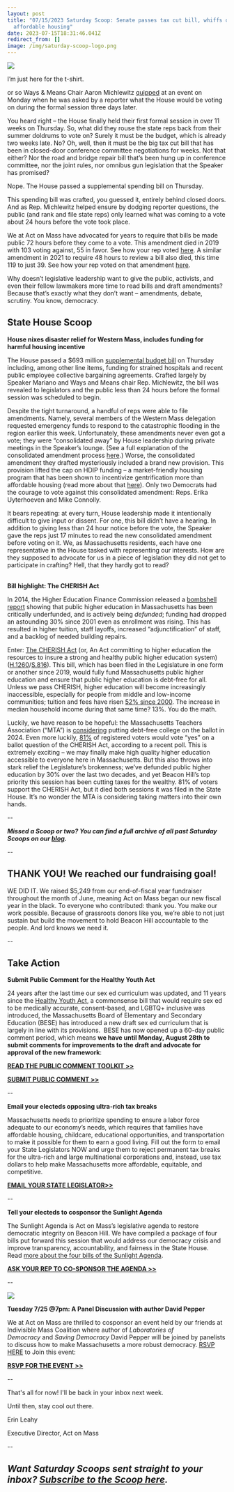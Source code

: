 ```yaml
---
layout: post
title: "07/15/2023 Saturday Scoop: Senate passes tax cut bill, whiffs on
  affordable housing"
date: 2023-07-15T18:31:46.041Z
redirect_from: []
image: /img/saturday-scoop-logo.png
---
```

![](https://nvlupin.blob.core.windows.net/images/van/EA/EA007/1/90151/images/Saturday%20Scoop.png)

I’m just here for the t-shirt.

or so Ways & Means Chair Aaron Michlewitz [quipped](https://www.wwlp.com/news/state-politics/house-stirring-from-its-long-slumber/) at an event on Monday when he was asked by a reporter what the House would be voting on during the formal session three days later.

You heard right – the House finally held their first formal session in over 11 weeks on Thursday. So, what did they rouse the state reps back from their summer doldrums to vote on? Surely it must be the budget, which is already two weeks late. No? Oh, well, then it must be the big tax cut bill that has been in closed-door conference committee negotiations for weeks. Not that either? Nor the road and bridge repair bill that’s been hung up in conference committee, nor the joint rules, nor omnibus gun legislation that the Speaker has promised?

Nope. The House passed a supplemental spending bill on Thursday. 

This spending bill was crafted, you guessed it, entirely behind closed doors. And as Rep. Michlewitz helped ensure by dodging reporter questions, the public (and rank and file state reps) only learned what was coming to a vote about 24 hours before the vote took place.

We at Act on Mass have advocated for years to require that bills be made public 72 hours before they come to a vote. This amendment died in 2019 with 103 voting against, 55 in favor. See how your rep voted [here](https://drive.google.com/file/d/1boKxpVLKUzzCMw5Xnebf6iXCBpcOuJbQ/edit). A similar amendment in 2021 to require 48 hours to review a bill also died, this time 119 to just 39. See how your rep voted on that amendment [here](https://drive.google.com/file/d/1177lwmOijxWTG3kJ8IExkt6sR9Ie7byW/view?emci=59f8c2da-a422-ee11-a9bb-00224832eb73}).

Why doesn’t legislative leadership want to give the public, activists, and even their fellow lawmakers more time to read bills and draft amendments? Because that’s exactly what they don’t want – amendments, debate, scrutiny. You know, democracy.

## **State House Scoop**

**House nixes disaster relief for Western Mass, includes funding for harmful housing incentive**

The House passed a $693 million [supplemental budget bill](https://www.wwlp.com/news/state-politics/house-dems-roll-out-new-700m-spending-plan/?utm_medium=&emci=59f8c2da-a422-ee11-a9bb-00224832eb73&emdi=ea000000-0000-0000-0000-000000000001&ceid={{ContactsEmailID}}) on Thursday including, among other line items, funding for strained hospitals and recent public employee collective bargaining agreements. Crafted largely by Speaker Mariano and Ways and Means chair Rep. Michlewitz, the bill was revealed to legislators and the public less than 24 hours before the formal session was scheduled to begin.

Despite the tight turnaround, a handful of reps were able to file amendments. Namely, several members of the Western Mass delegation requested emergency funds to respond to the catastrophic flooding in the region earlier this week. Unfortunately, these amendments never even got a vote; they were “consolidated away” by House leadership during private meetings in the Speaker’s lounge. (See a full explanation of the consolidated amendment process [here](https://actonmass.org/post/2023/05/02/04-29-2023-saturday-scoop-house-passes-budget-with-no-debate?utm_medium=&emci=59f8c2da-a422-ee11-a9bb-00224832eb73&emdi=ea000000-0000-0000-0000-000000000001&ceid={{ContactsEmailID}}).) Worse, the consolidated amendment they drafted mysteriously included a brand new provision. This provision lifted the cap on HDIP funding – a market-friendly housing program that has been shown to incentivize gentrification more than affordable housing (read more about that [here](https://actonmass.org/post/2023/06/20/06-17-2023-saturday-scoop-senate-passes-tax-cut-bill-whiffs-on-affordable-housing?utm_medium=&emci=59f8c2da-a422-ee11-a9bb-00224832eb73&emdi=ea000000-0000-0000-0000-000000000001&ceid={{ContactsEmailID}})). Only two Democrats had the courage to vote against this consolidated amendment: Reps. Erika Uyterhoeven and Mike Connolly. 

It bears repeating: at every turn, House leadership made it intentionally difficult to give input or dissent. For one, this bill didn’t have a hearing. In addition to giving less than 24 hour notice before the vote, the Speaker gave the reps just 17 minutes to read the new consolidated amendment before voting on it. We, as Massachusetts residents, each have one representative in the House tasked with representing our interests. How are they supposed to advocate for us in a piece of legislation they did not get to participate in crafting? Hell, that they hardly got to read?

\
**Bill highlight: The CHERISH Act**

In 2014, the Higher Education Finance Commission released a [bombshell report](https://www.mass.edu/bhe/lib/documents/HigherEducationFinanceCommission-FinalReport10-2014.pdf?utm_medium=&emci=59f8c2da-a422-ee11-a9bb-00224832eb73&emdi=ea000000-0000-0000-0000-000000000001&ceid={{ContactsEmailID}}) showing that public higher education in Massachusetts has been critically underfunded, and is actively being *defunded*; funding had dropped an astounding 30% since 2001 even as enrollment was rising. This has resulted in higher tuition, staff layoffs, increased “adjunctification” of staff, and a backlog of needed building repairs. 

Enter: [The CHERISH Act](https://actonmass.org/bills/cherish-act-fully-funded-public-higher-ed/?utm_medium=&emci=59f8c2da-a422-ee11-a9bb-00224832eb73&emdi=ea000000-0000-0000-0000-000000000001&ceid={{ContactsEmailID}}) (or, An Act committing to higher education the resources to insure a strong and healthy public higher education system) ([H.1260](https://malegislature.gov/Bills/193/H1260?utm_medium=&emci=59f8c2da-a422-ee11-a9bb-00224832eb73&emdi=ea000000-0000-0000-0000-000000000001&ceid={{ContactsEmailID}})/[S.816](https://malegislature.gov/Bills/193/S816?utm_medium=&emci=59f8c2da-a422-ee11-a9bb-00224832eb73&emdi=ea000000-0000-0000-0000-000000000001&ceid={{ContactsEmailID}})). This bill, which has been filed in the Legislature in one form or another since 2019, would fully fund Massachusetts public higher education and ensure that public higher education is debt-free for all. Unless we pass CHERISH, higher education will become increasingly inaccessible, especially for people from middle and low-income communities; tuition and fees have risen [52% since 2000](https://www.gazettenet.com/Teachers-Poll-On-Possible-Ballot-Questions-51547918?utm_medium=&emci=59f8c2da-a422-ee11-a9bb-00224832eb73&emdi=ea000000-0000-0000-0000-000000000001&ceid={{ContactsEmailID}}). The increase in median household income during that same time? 13%. You do the math. 

Luckily, we have reason to be hopeful: the Massachusetts Teachers Association (“MTA”) is [considering](https://www.gazettenet.com/Teachers-Poll-On-Possible-Ballot-Questions-51547918?utm_medium=&emci=59f8c2da-a422-ee11-a9bb-00224832eb73&emdi=ea000000-0000-0000-0000-000000000001&ceid={{ContactsEmailID}}) putting debt-free college on the ballot in 2024. Even more luckily, [81%](https://www.gazettenet.com/Teachers-Poll-On-Possible-Ballot-Questions-51547918?utm_medium=&emci=59f8c2da-a422-ee11-a9bb-00224832eb73&emdi=ea000000-0000-0000-0000-000000000001&ceid={{ContactsEmailID}}) of registered voters would vote “yes” on a ballot question of the CHERISH Act, according to a recent poll. This is extremely exciting – we may finally make high quality higher education accessible to everyone here in Massachusetts. But this also throws into stark relief the Legislature’s brokenness; we’ve defunded public higher education by 30% over the last two decades, and yet Beacon Hill’s top priority this session has been cutting taxes for the wealthy. 81% of voters support the CHERISH Act, but it died both sessions it was filed in the State House. It’s no wonder the MTA is considering taking matters into their own hands.

\--

***Missed a Scoop or two? You can find a full archive of all past Saturday Scoops on our [blog](https://actonmass.org/blog?utm_medium=&emci=47458325-afbf-ed11-a8e0-00224832e811&emdi=ea000000-0000-0000-0000-000000000001&ceid={{ContactsEmailID}}).***

*\--*

## THANK YOU! We reached our fundraising goal!

WE DID IT. We raised $5,249 from our end-of-fiscal year fundraiser throughout the month of June, meaning Act on Mass began our new fiscal year in the black. To everyone who contributed: thank you. You make our work possible. Because of grassroots donors like you, we’re able to not just sustain but build the movement to hold Beacon Hill accountable to the people. And lord knows we need it.  

*\--*

## **Take Action**

**Submit Public Comment for the Healthy Youth Act**

24 years after the last time our sex ed curriculum was updated, and 11 years since the [Healthy Youth Act](https://actonmass.org/bills/healthy-youth-act/?utm_medium=&emci=59f8c2da-a422-ee11-a9bb-00224832eb73&emdi=ea000000-0000-0000-0000-000000000001&ceid={{ContactsEmailID}}), a commonsense bill that would require sex ed to be medically accurate, consent-based, and LGBTQ+ inclusive was introduced, the Massachusetts Board of Elementary and Secondary Education (BESE) has introduced a new draft sex ed curriculum that is largely in line with its provisions.  BESE has now opened up a 60-day public comment period, which means **we have until Monday, August 28th to submit comments for improvements to the draft and advocate for approval of the new framework[](https://docs.google.com/document/d/1HrPo6triUMe7c4DOcG7RCDr02kD8bKpeTKurlcBj2V8/edit?utm_medium=&emci=59f8c2da-a422-ee11-a9bb-00224832eb73&emdi=ea000000-0000-0000-0000-000000000001&ceid={{ContactsEmailID}})**:

**[READ THE PUBLIC COMMENT TOOLKIT >>](https://docs.google.com/document/d/1HrPo6triUMe7c4DOcG7RCDr02kD8bKpeTKurlcBj2V8/edit?utm_medium=&emci=59f8c2da-a422-ee11-a9bb-00224832eb73&emdi=ea000000-0000-0000-0000-000000000001&ceid={{ContactsEmailID}})**

**[SUBMIT PUBLIC COMMENT >>](https://survey.alchemer.com/s3/6646350/Comprehensive-Health-and-Physical-Education-Framework-Public-Comment?utm_medium=&emci=59f8c2da-a422-ee11-a9bb-00224832eb73&emdi=ea000000-0000-0000-0000-000000000001&ceid={{ContactsEmailID}})**

*\--*

**Email your electeds opposing ultra-rich tax breaks**

Massachusetts needs to prioritize spending to ensure a labor force adequate to our economy’s needs, which requires that families have affordable housing, childcare, educational opportunities, and transportation to make it possible for them to earn a good living. Fill out the form to email your State Legislators NOW and urge them to reject permanent tax breaks for the ultra-rich and large multinational corporations and, instead, use tax dollars to help make Massachusetts more affordable, equitable, and competitive.

**[EMAIL YOUR STATE LEGISLATOR>>](https://actionnetwork.org/letters/conference-committee-2?clear_id=true&utm_medium=&emci=59f8c2da-a422-ee11-a9bb-00224832eb73&emdi=ea000000-0000-0000-0000-000000000001&ceid={{ContactsEmailID}})**

*\--*

**Tell your electeds to cosponsor the Sunlight Agenda**

The Sunlight Agenda is Act on Mass’s legislative agenda to restore democratic integrity on Beacon Hill. We have compiled a package of four bills put forward this session that would address our democracy crisis and improve transparency, accountability, and fairness in the State House. Read [more about the four bills of the Sunlight Agenda](https://actonmass.org/sunlight-agenda?utm_medium=&emci=59f8c2da-a422-ee11-a9bb-00224832eb73&emdi=ea000000-0000-0000-0000-000000000001&ceid={{ContactsEmailID}}). 

**[ASK YOUR REP TO CO-SPONSOR THE AGENDA >>](https://secure.everyaction.com/F_UoOFh69EeHYBOQfO4uew2?utm_medium=&emci=59f8c2da-a422-ee11-a9bb-00224832eb73&emdi=ea000000-0000-0000-0000-000000000001&ceid={{ContactsEmailID}})**

*\--*

![](/img/image-2-.png)

**Tuesday 7/25 @7pm: A Panel Discussion with author David Pepper**

We at Act on Mass are thrilled to cosponsor an event held by our friends at Indivisible Mass Coalition where author of *Laboratories of Democracy* and *Saving Democracy* David Pepper will be joined by panelists to discuss how to make Massachusetts a more robust democracy. [RSVP HERE](https://us02web.zoom.us/meeting/register/tZUofu2srT8oGdMYO5l6gcQYWMl6UKS471H5?utm_medium=&emci=59f8c2da-a422-ee11-a9bb-00224832eb73&emdi=ea000000-0000-0000-0000-000000000001&ceid={{ContactsEmailID}}) to Join this event:

**[RSVP FOR THE EVENT >>](https://us02web.zoom.us/meeting/register/tZUofu2srT8oGdMYO5l6gcQYWMl6UKS471H5?utm_medium=&emci=59f8c2da-a422-ee11-a9bb-00224832eb73&emdi=ea000000-0000-0000-0000-000000000001&ceid={{ContactsEmailID}})**

*\--*

That's all for now! I'll be back in your inbox next week.

Until then, stay cool out there.

Erin Leahy

Executive Director, Act on Mass

\--

## ***Want Saturday Scoops sent straight to your inbox? [Subscribe to the Scoop here](https://secure.everyaction.com/1iWRboEfXUyjUvBt5HMoZw2).***
